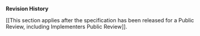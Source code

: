 **Revision History**

[[This section applies after the specification has been released for a Public Review, including Implementers Public Review]].

